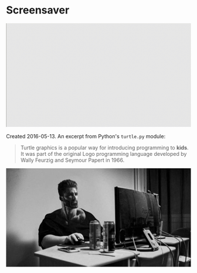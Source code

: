 # Screensaver

![screensaver-demo](./assets/screensaver-demo.gif)

Created 2016-05-13. An excerpt from Python's `turtle.py` module:

> Turtle graphics is a popular way for introducing programming to 
> __kids__. It was part of the original Logo programming language developed
> by Wally Feurzig and Seymour Papert in 1966.

![me-programming-back-then-in-2016](./assets/gigachad-programmer.png)
